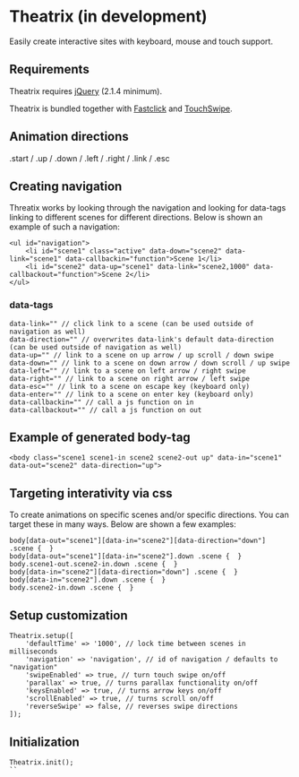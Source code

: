 # Theatrix (in development)
Easily create interactive sites with keyboard, mouse and touch support.

## Requirements
Theatrix requires [jQuery](https://jquery.com/) (2.1.4 minimum).

Theatrix is bundled together with [Fastclick](https://github.com/ftlabs/fastclick) and [TouchSwipe](https://github.com/mattbryson/TouchSwipe-Jquery-Plugin).

## Animation directions
.start / .up / .down / .left / .right / .link / .esc

## Creating navigation
Threatix works by looking through the navigation and looking for data-tags linking to different scenes for different directions. Below is shown an example of such a navigation:
```
<ul id="navigation">
	<li id="scene1" class="active" data-down="scene2" data-link="scene1" data-callbackin="function">Scene 1</li>
	<li id="scene2" data-up="scene1" data-link="scene2,1000" data-callbackout="function">Scene 2</li>
</ul>
```

### data-tags
```
data-link="" // click link to a scene (can be used outside of navigation as well)
data-direction="" // overwrites data-link's default data-direction (can be used outside of navigation as well)
data-up="" // link to a scene on up arrow / up scroll / down swipe
data-down="" // link to a scene on down arrow / down scroll / up swipe
data-left="" // link to a scene on left arrow / right swipe
data-right="" // link to a scene on right arrow / left swipe
data-esc="" // link to a scene on escape key (keyboard only)
data-enter="" // link to a scene on enter key (keyboard only)
data-callbackin="" // call a js function on in
data-callbackout="" // call a js function on out
```

## Example of generated body-tag
```
<body class="scene1 scene1-in scene2 scene2-out up" data-in="scene1" data-out="scene2" data-direction="up">
```

## Targeting interativity via css
To create animations on specific scenes and/or specific directions. You can target these in many ways. Below are shown a few examples:
```
body[data-out="scene1"][data-in="scene2"][data-direction="down"] .scene {  }
body[data-out="scene1"][data-in="scene2"].down .scene {  }
body.scene1-out.scene2-in.down .scene {  }
body[data-in="scene2"][data-direction="down"] .scene {  }
body[data-in="scene2"].down .scene {  }
body.scene2-in.down .scene {  }
```

## Setup customization
```
Theatrix.setup([
	'defaultTime' => '1000', // lock time between scenes in milliseconds
	'navigation' => 'navigation', // id of navigation / defaults to "navigation"
	'swipeEnabled' => true, // turn touch swipe on/off
	'parallax' => true, // turns parallax functionality on/off
	'keysEnabled' => true, // turns arrow keys on/off
	'scrollEnabled' => true, // turns scroll on/off
	'reverseSwipe' => false, // reverses swipe directions
]);
```

## Initialization
```
Theatrix.init();
``